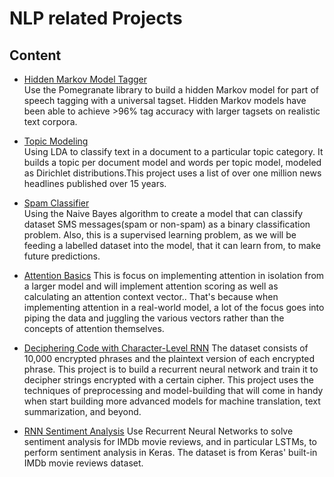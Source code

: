 # NLP related Projects
## Content

- [Hidden Markov Model Tagger](/HMM-Tagger)          
    Use the Pomegranate library to build a hidden Markov model for part of speech tagging with a universal tagset. Hidden Markov models have been able to achieve >96% tag accuracy with larger tagsets on realistic text corpora. 

- [Topic Modeling](/Topic%20Modeling)        
    Using LDA to classify text in a document to a particular topic category. It builds a topic per document model and words per topic model, modeled as Dirichlet distributions.This project uses a list of over one million news headlines published over 15 years.

- [Spam Classifier](/Spam-classifier)           
    Using the Naive Bayes algorithm to create a model that can classify dataset SMS messages(spam or non-spam) as a binary classification problem. Also, this is a supervised learning problem, as we will be feeding a labelled dataset into the model, that it can learn from, to make future predictions.

- [Attention Basics](/Attention_Basics)
    This is focus on implementing attention in isolation from a larger model and will implement attention scoring as well as calculating an attention context vector.. That's because when implementing attention in a real-world model, a lot of the focus goes into piping the data and juggling the various vectors rather than the concepts of attention themselves.

- [Deciphering Code with Character-Level RNN](/RNN_Keras_Lab)
    The dataset consists of 10,000 encrypted phrases and the plaintext version of each encrypted phrase. This project is to build a recurrent neural network and train it to decipher strings encrypted with a certain cipher. This project uses the techniques of preprocessing and model-building that will come in handy when start building more advanced models for machine translation, text summarization, and beyond.

- [RNN Sentiment Analysis](rnn_sentiment_analysis.ipynb)
    Use Recurrent Neural Networks to solve sentiment analysis for IMDb movie reviews, and in particular LSTMs, to perform sentiment analysis in Keras. The dataset is from Keras' built-in IMDb movie reviews dataset.
